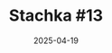 ---
title: "Stachka #13"
date: 2025-04-19
type: "events"
role: "Speaker"
location: "Ulyanovsk"
description: "Topic: \"System Analyst as the Ideal Team Lead in a Cross-Functional Team\""
source_url: "https://ul25.nastachku.ru/системный-аналитик-как-идеальный-тимлид-в-кросс-функциональной-команде"
---
